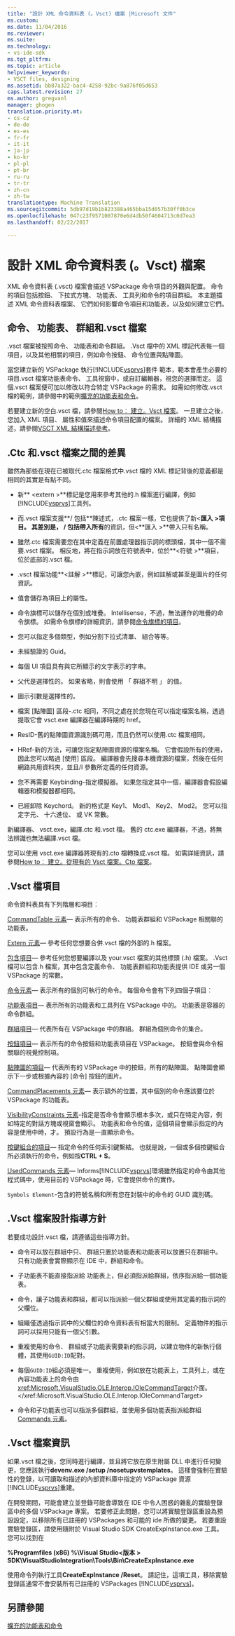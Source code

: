 ```yaml
---
title: "設計 XML 命令資料表 (。Vsct) 檔案 |Microsoft 文件"
ms.custom: 
ms.date: 11/04/2016
ms.reviewer: 
ms.suite: 
ms.technology:
- vs-ide-sdk
ms.tgt_pltfrm: 
ms.topic: article
helpviewer_keywords:
- VSCT files, designing
ms.assetid: bb87a322-bac4-4258-92bc-9a876f05d653
caps.latest.revision: 27
ms.author: gregvanl
manager: ghogen
translation.priority.mt:
- cs-cz
- de-de
- es-es
- fr-fr
- it-it
- ja-jp
- ko-kr
- pl-pl
- pt-br
- ru-ru
- tr-tr
- zh-cn
- zh-tw
translationtype: Machine Translation
ms.sourcegitcommit: 5db97d19b1b823388a465bba15d057b30ff0b3ce
ms.openlocfilehash: 047c23f9571007870e6d4db50f4604713c0d7ea3
ms.lasthandoff: 02/22/2017

---
```

# <a name="designing-xml-command-table-vsct-files"></a>設計 XML 命令資料表 (。Vsct) 檔案
XML 命令資料表 (.vsct) 檔案會描述 VSPackage 命令項目的外觀與配置。 命令的項目包括按鈕、 下拉式方塊、 功能表、 工具列和命令的項目群組。 本主題描述 XML 命令資料表檔案、 它們如何影響命令項目和功能表，以及如何建立它們。  
  
## <a name="commands-menus-groups-and-the-vsct-file"></a>命令、 功能表、 群組和.vsct 檔案  
 .vsct 檔案被按照命令、 功能表和命令群組。 .Vsct 檔中的 XML 標記代表每一個項目，以及其他相關的項目，例如命令按鈕、 命令位置與點陣圖。  
  
 當您建立新的 VSPackage 執行[!INCLUDE[vsprvs](../../code-quality/includes/vsprvs_md.md)]套件 範本，範本會產生必要的項目.vsct 檔案功能表命令、 工具視窗中，或自訂編輯器，視您的選擇而定。 這個.vsct 檔案便可加以修改以符合特定 VSPackage 的需求。 如需如何修改.vsct 檔的範例，請參閱中的範例[擴充的功能表和命令](../../extensibility/extending-menus-and-commands.md)。  
  
 若要建立新的空白.vsct 檔，請參閱[How to︰ 建立。Vsct 檔案](../../extensibility/internals/how-to-create-a-dot-vsct-file.md)。 一旦建立之後，您加入 XML 項目、 屬性和值來描述命令項目配置的檔案。 詳細的 XML 結構描述，請參閱[VSCT XML 結構描述參考](../../extensibility/vsct-xml-schema-reference.md)。  
  
## <a name="differences-between-ctc-and-vsct-files"></a>.Ctc 和.vsct 檔案之間的差異  
 雖然為那些在現在已被取代.ctc 檔案格式中.vsct 檔的 XML 標記背後的意義都是相同的其實是有點不同。  
  
-   新** \<extern >**標記是您用來參考其他的.h 檔案進行編譯，例如[!INCLUDE[vsprvs](../../code-quality/includes/vsprvs_md.md)]工具列。  
  
-   而.vsct 檔案支援**/ 包括**陳述式，.ctc 檔案一樣，它也提供了新\<**匯入 >**項目。 其差別是， **/ 包括**帶入**所有**的資訊，但\<**匯入 >**帶入只有名稱。  
  
-   雖然.ctc 檔案需要您在其中定義在前置處理器指示詞的標頭檔，其中一個不需要.vsct 檔案。 相反地，將在指示詞放在符號表中，位於**\<符號 >**項目，位於底部的.vsct 檔。  
  
-   .vsct 檔案功能**\<註解 >**標記，可讓您內嵌，例如註解或甚至是圖片的任何資訊。  
  
-   值會儲存為項目上的屬性。  
  
-   命令旗標可以儲存在個別或堆疊。  Intellisense，不過，無法運作的堆疊的命令旗標。 如需命令旗標的詳細資訊，請參閱[命令旗標的項目](../../extensibility/command-flag-element.md)。  
  
-   您可以指定多個類型，例如分割下拉式清單、 組合等等。  
  
-   未經驗證的 Guid。  
  
-   每個 UI 項目具有與它所顯示的文字表示的字串。  
  
-   父代是選擇性的。 如果省略，則會使用 「 群組不明 」 的值。  
  
-   圖示引數是選擇性的。  
  
-   檔案 [點陣圖] 區段-.ctc 相同，不同之處在於您現在可以指定檔案名稱，透過提取它會 vsct.exe 編譯器在編譯時期的 href。  
  
-   ResID-舊的點陣圖資源識別碼可用，而且仍然可以使用.ctc 檔案相同。  
  
-   HRef-新的方法，可讓您指定點陣圖資源的檔案名稱。 它會假設所有的使用，因此您可以略過 [使用] 區段。 編譯器會先搜尋本機資源的檔案，然後在任何網路共用資料夾，並且/I 參數所定義的任何資源。  
  
-   您不再需要 Keybinding-指定模擬器。 如果您指定其中一個，編譯器會假設編輯器和模擬器都相同。  
  
-   已經卸除 Keychord。 新的格式是 Key1、 Mod1、 Key2、 Mod2。  您可以指定字元、 十六進位、 或 VK 常數。  
  
 新編譯器、 vsct.exe，編譯.ctc 和.vsct 檔。 舊的 ctc.exe 編譯器，不過，將無法辨識也無法編譯.vsct 檔。  
  
 您可以使用 vsct.exe 編譯器將現有的.cto 檔轉換成.vsct 檔。 如需詳細資訊，請參閱[How to︰ 建立。從現有的 Vsct 檔案。Cto 檔案](../../misc/how-to-create-a-dot-vsct-file-from-an-existing-dot-cto-file.md)。  
  
## <a name="the-vsct-file-elements"></a>.Vsct 檔項目  
 命令資料表具有下列階層和項目︰  
  
 [CommandTable 元素](../../extensibility/commandtable-element.md)— 表示所有的命令、 功能表群組和 VSPackage 相關聯的功能表。  
  
 [Extern 元素](../../extensibility/extern-element.md)— 參考任何您想要合併.vsct 檔的外部的.h 檔案。  
  
 [包含項目](../../extensibility/include-element.md)— 參考任何您想要編譯以及 your.vsct 檔案的其他標頭 (.h) 檔案。 .Vsct 檔可以包含.h 檔案，其中包含定義命令、 功能表群組和功能表提供 IDE 或另一個 VSPackage 的常數。  
  
 [命令元素](../../extensibility/commands-element.md)— 表示所有的個別可執行的命令。 每個命令會有下列四個子項目︰  
  
 [功能表項目](../../extensibility/menus-element.md)— 表示所有的功能表和工具列在 VSPackage 中的。 功能表是容器的命令群組。  
  
 [群組項目](../../extensibility/groups-element.md)— 代表所有在 VSPackage 中的群組。 群組為個別命令的集合。  
  
 [按鈕項目](../../extensibility/buttons-element.md)— 表示所有的命令按鈕和功能表項目在 VSPackage。 按鈕會與命令相關聯的視覺控制項。  
  
 [點陣圖的項目](../../extensibility/bitmaps-element.md)— 代表所有的 VSPackage 中的按鈕，所有的點陣圖。 點陣圖會顯示下一步或根據內容的 [命令] 按鈕的圖片。  
  
 [CommandPlacements 元素](../../extensibility/commandplacements-element.md)— 表示額外的位置，其中個別的命令應該要位於 VSPackage 的功能表。  
  
 [VisibilityConstraints 元素](../../extensibility/visibilityconstraints-element.md)-指定是否命令會顯示根本多次，或只在特定內容，例如特定的對話方塊或視窗會顯示。 功能表和命令的值，這個項目會顯示指定的內容是使用中時，才。 預設行為是一直顯示命令。  
  
 [按鍵組合的項目](../../extensibility/keybindings-element.md)— 指定命令的任何索引鍵繫結。 也就是說，一個或多個按鍵組合所必須執行的命令，例如按**CTRL + S**。  
  
 [UsedCommands 元素](../../extensibility/usedcommands-element.md)— Informs[!INCLUDE[vsprvs](../../code-quality/includes/vsprvs_md.md)]環境雖然指定的命令由其他程式碼中，使用目前的 VSPackage 時，它會提供命令的實作。  
  
 `Symbols Element`-包含的符號名稱和所有您在封裝中的命令的 GUID 識別碼。  
  
## <a name="vsct-file-design-guidelines"></a>.Vsct 檔案設計指導方針  
 若要成功設計.vsct 檔，請遵循這些指導方針。  
  
-   命令可以放在群組中只、 群組只置於功能表和功能表可以放置只在群組中。 只有功能表會實際顯示在 IDE 中，群組和命令。  
  
-   子功能表不能直接指派給 功能表上，但必須指派給群組，依序指派給一個功能表。  
  
-   命令，讓子功能表和群組，都可以指派給一個父群組或使用其定義的指示詞的父欄位。  
  
-   組織僅透過指示詞中的父欄位的命令資料表有相當大的限制。 定義物件的指示詞可以採用只能有一個父引數。  
  
-   重複使用的命令、 群組或子功能表需要新的指示詞，以建立物件的新執行個體，其使用`GUID:ID`配對。  
  
-   每個`GUID:ID`組必須是唯一。 重複使用，例如放在功能表上，工具列上，或在內容功能表上的命令由<xref:Microsoft.VisualStudio.OLE.Interop.IOleCommandTarget>介面。</xref:Microsoft.VisualStudio.OLE.Interop.IOleCommandTarget>  
  
-   命令和子功能表也可以指派多個群組，並使用多個功能表指派給群組[Commands 元素](../../extensibility/commands-element.md)。  
  
## <a name="vsct-file-notes"></a>.Vsct 檔案資訊  
 如果.vsct 檔之後，您同時進行編譯，並且將它放在原生附屬 DLL 中進行任何變更，您應該執行**devenv.exe /setup /nosetupvstemplates**。 這樣會強制在實驗性的登錄，以可讀取和描述的內部資料庫中指定的 VSPackage 資源[!INCLUDE[vsprvs](../../code-quality/includes/vsprvs_md.md)]重建。  
  
 在開發期間，可能會建立並登錄可能會導致在 IDE 中令人困惑的雜亂的實驗登錄區中的多個 VSPackage 專案。 若要修正此問題，您可以將實驗登錄區重設為預設設定，以移除所有已註冊的 VSPackages 和可能的 ide 所做的變更。 若要重設實驗登錄區，請使用隨附於 Visual Studio SDK CreateExpInstance.exe 工具。 您可以找到在  
  
 **%Programfiles (x86) %\Visual Studio\<版本 > SDK\VisualStudioIntegration\Tools\Bin\CreateExpInstance.exe**  
  
 使用命令列執行工具**CreateExpInstance /Reset**。 請記住，這項工具，移除實驗登錄區通常不會安裝所有已註冊的 VSPackages [!INCLUDE[vsprvs](../../code-quality/includes/vsprvs_md.md)]。  
  
## <a name="see-also"></a>另請參閱  
 [擴充的功能表和命令](../../extensibility/extending-menus-and-commands.md)
